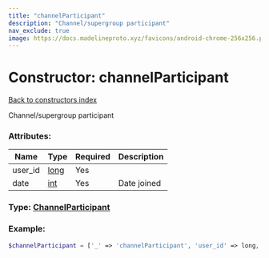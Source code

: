 ```yaml
---
title: "channelParticipant"
description: "Channel/supergroup participant"
nav_exclude: true
image: https://docs.madelineproto.xyz/favicons/android-chrome-256x256.png
---
```

# Constructor: channelParticipant  
[Back to constructors index](index.md)



Channel/supergroup participant

### Attributes:

| Name     |    Type       | Required | Description |
|----------|---------------|----------|-------------|
|user\_id|[long](../types/long.md) | Yes|
|date|[int](../types/int.md) | Yes|Date joined|



### Type: [ChannelParticipant](../types/ChannelParticipant.md)


### Example:

```php
$channelParticipant = ['_' => 'channelParticipant', 'user_id' => long, 'date' => int];
```  
